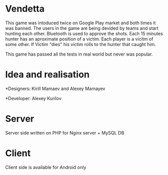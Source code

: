 # Vendetta

This game was intoduced twice on Google Play market and both times it was banned. The users in the game are being devided by teams and start hunting each other. Bluetooth is used to approve the shots. Each 15 minutes hunter has an aproximate position of a victim. Each player is a vicitm of some other. If Victim "dies" his victim rolls to the hunter that caught him.

This game has passed all the tests in real world but never was popular.

# Idea and realisation
*Designers: Kirill Mamaev and Alexey Mamayev

*Developer: Alexey Kurilov

# Server
Server side written on PHP for Nginx server + MySQL DB

# Client
Client side is available for Android only
